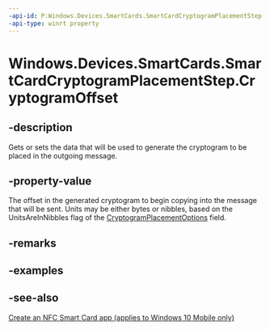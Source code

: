 ```yaml
---
-api-id: P:Windows.Devices.SmartCards.SmartCardCryptogramPlacementStep.CryptogramOffset
-api-type: winrt property
---
```


<!-- Property syntax
public int CryptogramOffset { get;  set; }
-->

# Windows.Devices.SmartCards.SmartCardCryptogramPlacementStep.CryptogramOffset

## -description
Gets or sets the data that will be used to generate the cryptogram to be placed in the outgoing message.

## -property-value
The offset in the generated cryptogram to begin copying into the message that will be sent. Units may be either bytes or nibbles, based on the UnitsAreInNibbles flag of the [CryptogramPlacementOptions](smartcardcryptogramplacementstep_cryptogramplacementoptions.md) field.

## -remarks

## -examples

## -see-also
[Create an NFC Smart Card app (applies to Windows 10 Mobile only)](/windows/uwp/devices-sensors/host-card-emulation)
